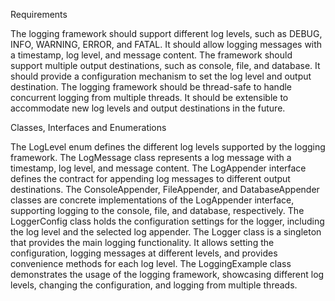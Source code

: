 Requirements

The logging framework should support different log levels, such as DEBUG, INFO, WARNING, ERROR, and FATAL.
It should allow logging messages with a timestamp, log level, and message content.
The framework should support multiple output destinations, such as console, file, and database.
It should provide a configuration mechanism to set the log level and output destination.
The logging framework should be thread-safe to handle concurrent logging from multiple threads.
It should be extensible to accommodate new log levels and output destinations in the future.


Classes, Interfaces and Enumerations

The LogLevel enum defines the different log levels supported by the logging framework.
The LogMessage class represents a log message with a timestamp, log level, and message content.
The LogAppender interface defines the contract for appending log messages to different output destinations.
The ConsoleAppender, FileAppender, and DatabaseAppender classes are concrete implementations of the LogAppender interface, supporting logging to the console, file, and database, respectively.
The LoggerConfig class holds the configuration settings for the logger, including the log level and the selected log appender.
The Logger class is a singleton that provides the main logging functionality. It allows setting the configuration, logging messages at different levels, and provides convenience methods for each log level.
The LoggingExample class demonstrates the usage of the logging framework, showcasing different log levels, changing the configuration, and logging from multiple threads.